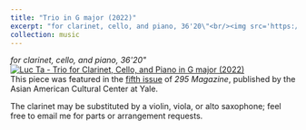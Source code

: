 ```yaml
---
title: "Trio in G major (2022)"
excerpt: "for clarinet, cello, and piano, 36'20\"<br/><img src='https://img.youtube.com/vi/RCqd35pq-MU/0.jpg'>"
collection: music
---
```


_for clarinet, cello, and piano, 36'20"_\
[![Luc Ta - Trio for Clarinet, Cello, and Piano in G major (2022)](https://img.youtube.com/vi/RCqd35pq-MU/0.jpg)](https://www.youtube.com/watch?v=RCqd35pq-MU&list=PLYZn6AEJG5Of7nTC0-sEwcFQTBsI8qknj&index=1)\
This piece was featured in the [fifth issue](https://aacc.yalecollege.yale.edu/resources/295-magazine) of _295 Magazine_, published by the Asian American Cultural Center at Yale.

The clarinet may be substituted by a violin, viola, or alto saxophone; feel free to email me for parts or arrangement requests.
